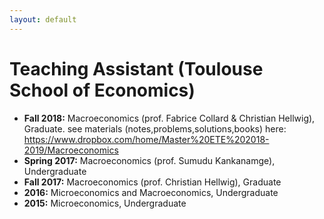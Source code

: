 ```yaml
---
layout: default
---
```


# Teaching Assistant (Toulouse School of Economics)


* **Fall 2018:** Macroeconomics (prof. Fabrice Collard & Christian Hellwig), Graduate.
  see materials (notes,problems,solutions,books) here: https://www.dropbox.com/home/Master%20ETE%202018-2019/Macroeconomics
* **Spring 2017:** Macroeconomics (prof. Sumudu Kankanamge), Undergraduate
* **Fall 2017:** Macroeconomics (prof. Christian Hellwig), Graduate
* **2016:** Microeconomics and Macroeconomics, Undergraduate
* **2015:** Microeconomics, Undergraduate
